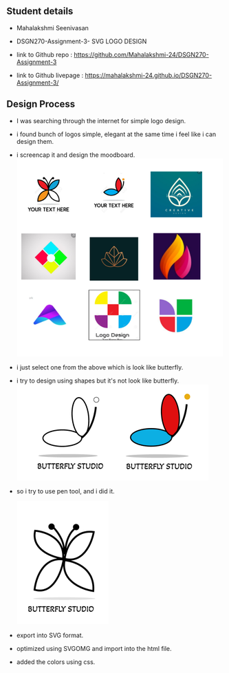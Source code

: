 ## Student details

- Mahalakshmi Seenivasan

- DSGN270-Assignment-3- SVG LOGO DESIGN

- link to Github repo : https://github.com/Mahalakshmi-24/DSGN270-Assignment-3

- link to Github livepage : https://mahalakshmi-24.github.io/DSGN270-Assignment-3/

## Design Process

- I was searching through the internet for simple logo design.

- i found bunch of logos simple, elegant at the same time i feel like i can design them.

- i screencap it and design the moodboard.
  ![Moodboard for logo design](/assets/images/moodboard_logos.png)

- i just select one from the above which is look like butterfly.

- i try to design using shapes but it's not look like butterfly.
  ![design process](/assets/images/design_process.png)

- so i try to use pen tool, and i did it.

  ![Final logo](/assets/images/final_logo.png)

- export into SVG format.

- optimized using SVGOMG and import into the html file.

- added the colors using css.
